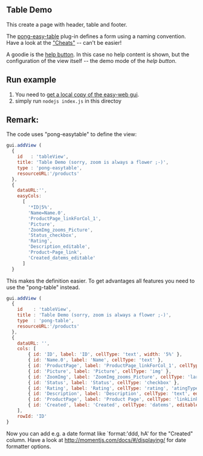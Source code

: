 ## Table Demo
This create a page with header, table and footer.

The [pong-easy-table](https://github.com/ma-ha/rest-web-ui/tree/master/html/modules/pong-easytable) 
plug-in defines a form using a naming convention. Have a look at the 
["Cheats"](https://github.com/ma-ha/rest-web-ui/tree/master/html/modules/pong-easytable#cheats) 
-- can't be easier! 

A goodie is the [help button](https://github.com/ma-ha/rest-web-ui/tree/master/html/modules/pong-help). 
In this case no help content is shown, but the configuration of the view itself -- the demo mode of the _help button_.

## Run example
1. You need to [get a local copy of the easy-web gui](https://github.com/ma-ha/easy-web-gui).
2. simply run `nodejs index.js` in this directoy 

## Remark:
The code uses "pong-easytable" to define the view:

```javascript
gui.addView ( 
  {
    id   : 'tableView',
    title: 'Table Demo (sorry, zoom is always a flower ;-)',
    type : 'pong-easytable',
    resourceURL:'/products'
  },
  {
    dataURL:'',
    easyCols:
      [
        '*ID|5%',
        'Name=Name.0',
        'ProductPage_linkForCol_1',
        'Picture',
        'ZoomImg_zooms_Picture',
        'Status_checkbox',
        'Rating',
        'Description_editable',
        'Product~Page_link',
        'Created_datems_editable'
      ]
  }
```	
This makes the definition easier. 
To get advantages all features you need to use the "pong-table" instead. 

```javascript
gui.addView (
  {
    id    : 'tableView',
    title : 'Table Demo (sorry, zoom is always a flower ;-)',
    type  : 'pong-table',
    resourceURL:'/products'
  },
  { 
	dataURL: '',
	cols: [
		{ id: 'ID', label: 'ID', cellType: 'text', width: '5%' },
		{ id: 'Name.0', label: 'Name', cellType: 'text' },
		{ id: 'ProductPage', label: 'ProductPage_linkForCol_1', cellType: 'linkFor', col: '1' },
		{ id: 'Picture', label: 'Picture', cellType: 'img' },
		{ id: 'ZoomImg', label: 'ZoomImg_zooms_Picture', cellType: 'largeimg', forImg: 'Picture' },
		{ id: 'Status', label: 'Status', cellType: 'checkbox' },
		{ id: 'Rating', label: 'Rating', cellType: 'rating', 'atingType: '3star' },
		{ id: 'Description', label: 'Description', cellType: 'text', editable: 'true' },
		{ id: 'ProductPage', label: 'Product Page', cellType: 'linkLink' },
		{ id: 'Created', label: 'Created', cellType: 'datems', editable: 'true' }
	],
	rowId: 'ID'
}
```

Now you can add e.g. a date format like `format:'ddd, hA' for the "Created" column. 
Have a look at http://momentjs.com/docs/#/displaying/ for date formatter options.